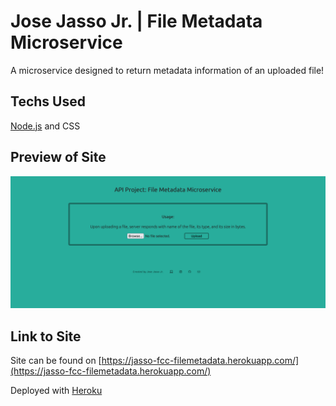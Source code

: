 # Jose Jasso Jr. | File Metadata Microservice

A microservice designed to return metadata information of an uploaded file!

## Techs Used

[Node.js](https://nodejs.org/en/) and CSS

## Preview of Site

![Screenshot of Page](public/page-screenshot.png)

## Link to Site
Site can be found on [https://jasso-fcc-filemetadata.herokuapp.com/](https://jasso-fcc-filemetadata.herokuapp.com/) 

Deployed with [Heroku](https://heroku.com/)

